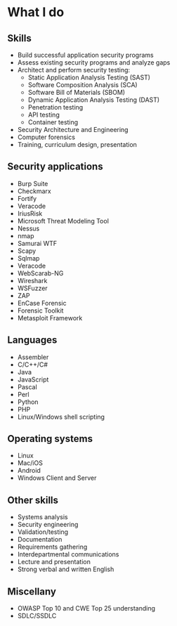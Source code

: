 # What I do

## Skills
* Build successful application security programs
* Assess existing security programs and analyze gaps
* Architect and perform security testing:
  * Static Application Analysis Testing (SAST)
  * Software Composition Analysis (SCA)
  * Software Bill of Materials (SBOM)
  * Dynamic Application Analysis Testing (DAST)
  * Penetration testing
  * API testing
  * Container testing
* Security Architecture and Engineering
* Computer forensics
* Training, curriculum design, presentation

## Security applications
* Burp Suite
* Checkmarx
* Fortify
* Veracode
* IriusRisk
* Microsoft Threat Modeling Tool
* Nessus
* nmap
* Samurai WTF
* Scapy
* Sqlmap
* Veracode
* WebScarab-NG
* Wireshark
* WSFuzzer
* ZAP
* EnCase Forensic
* Forensic Toolkit
* Metasploit Framework

## Languages
* Assembler
* C/C++/C#
* Java
* JavaScript
* Pascal
* Perl
* Python
* PHP
* Linux/Windows shell scripting

## Operating systems
* Linux
* Mac/iOS
* Android
* Windows Client and Server

## Other skills
* Systems analysis
* Security engineering
* Validation/testing
* Documentation
* Requirements gathering
* Interdepartmental communications
* Lecture and presentation
* Strong verbal and written English

## Miscellany
* OWASP Top 10 and CWE Top 25 understanding
* SDLC/SSDLC


